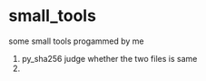 # small_tools
some small tools progammed by me
1. py_sha256    judge whether the two files is same
2. 
